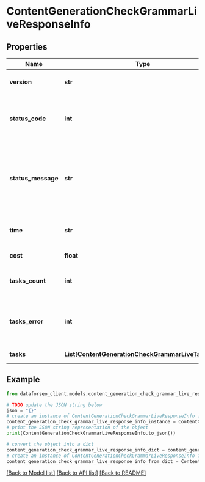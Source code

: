 # ContentGenerationCheckGrammarLiveResponseInfo


## Properties

Name | Type | Description | Notes
------------ | ------------- | ------------- | -------------
**version** | **str** | the current version of the API | [optional] 
**status_code** | **int** | general status code you can find the full list of the response codes here | [optional] 
**status_message** | **str** | general informational message you can find the full list of general informational messages here | [optional] 
**time** | **str** | total execution time, seconds | [optional] 
**cost** | **float** | total tasks cost, USD | [optional] 
**tasks_count** | **int** | the number of tasks in the tasks array | [optional] 
**tasks_error** | **int** | the number of tasks in the tasks array returned with an error | [optional] 
**tasks** | [**List[ContentGenerationCheckGrammarLiveTaskInfo]**](ContentGenerationCheckGrammarLiveTaskInfo.md) | array of tasks | [optional] 

## Example

```python
from dataforseo_client.models.content_generation_check_grammar_live_response_info import ContentGenerationCheckGrammarLiveResponseInfo

# TODO update the JSON string below
json = "{}"
# create an instance of ContentGenerationCheckGrammarLiveResponseInfo from a JSON string
content_generation_check_grammar_live_response_info_instance = ContentGenerationCheckGrammarLiveResponseInfo.from_json(json)
# print the JSON string representation of the object
print(ContentGenerationCheckGrammarLiveResponseInfo.to_json())

# convert the object into a dict
content_generation_check_grammar_live_response_info_dict = content_generation_check_grammar_live_response_info_instance.to_dict()
# create an instance of ContentGenerationCheckGrammarLiveResponseInfo from a dict
content_generation_check_grammar_live_response_info_from_dict = ContentGenerationCheckGrammarLiveResponseInfo.from_dict(content_generation_check_grammar_live_response_info_dict)
```
[[Back to Model list]](../README.md#documentation-for-models) [[Back to API list]](../README.md#documentation-for-api-endpoints) [[Back to README]](../README.md)


